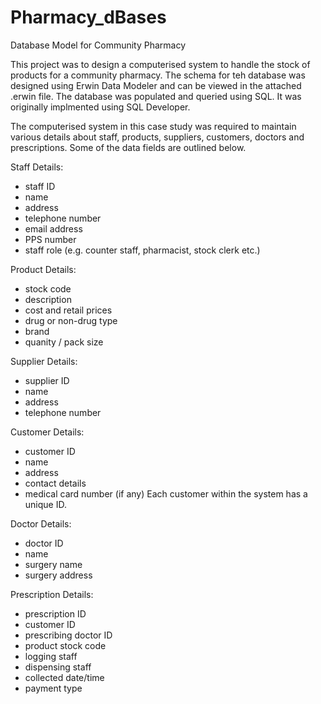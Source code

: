 # Pharmacy_dBases
Database Model for Community Pharmacy

This project was to design a computerised system to handle the stock of products for a community pharmacy. The schema for teh database was designed using Erwin Data Modeler and can be viewed in the attached .erwin file. The database was populated and queried using SQL. It was originally implmented using SQL Developer. 

The computerised system in this case study was required to maintain various details about staff, products, suppliers, customers, doctors and prescriptions. Some of the data fields are outlined below. 

Staff Details:
- staff ID
- name
- address
- telephone number
- email address
- PPS number
- staff role (e.g. counter staff, pharmacist, stock clerk etc.)

Product Details:
- stock code
- description
- cost and retail prices
- drug or non-drug type
- brand
- quanity / pack size

Supplier Details:
- supplier ID
- name
- address
- telephone number

Customer Details: 
- customer ID
- name
- address
- contact details
- medical card number (if any) Each customer within the system has a unique ID.

Doctor Details: 
- doctor ID
- name
- surgery name
- surgery address

Prescription Details:
- prescription ID
- customer ID
- prescribing doctor ID
- product stock code
- logging staff
- dispensing staff
- collected date/time
- payment type
